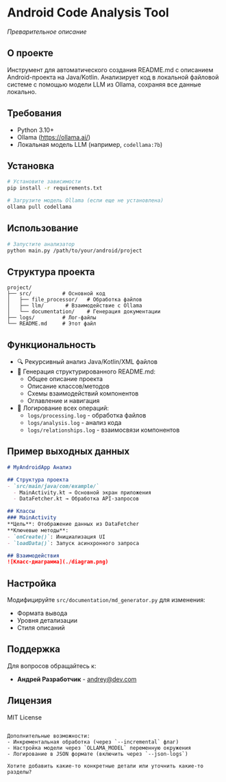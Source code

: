 
# Android Code Analysis Tool
*Преварительное описание*

## О проекте
Инструмент для автоматического создания README.md с описанием Android-проекта на Java/Kotlin. Анализирует код в локальной файловой системе с помощью модели LLM из Ollama, сохраняя все данные локально.

## Требования
- Python 3.10+
- Ollama (https://ollama.ai/)
- Локальная модель LLM (например, `codellama:7b`)

## Установка
```bash
# Установите зависимости
pip install -r requirements.txt

# Загрузите модель Ollama (если еще не установлена)
ollama pull codellama
```

## Использование
```bash
# Запустите анализатор
python main.py /path/to/your/android/project
```

## Структура проекта
```
project/
├── src/          # Основной код
│   ├── file_processor/   # Обработка файлов
│   ├── llm/       # Взаимодействие с Ollama
│   └── documentation/    # Генерация документации
├── logs/         # Лог-файлы
└── README.md     # Этот файл
```

## Функциональность
- 🔍 Рекурсивный анализ Java/Kotlin/XML файлов
- 📝 Генерация структурированного README.md:
  - Общее описание проекта
  - Описание классов/методов
  - Схемы взаимодействий компонентов
  - Оглавление и навигация
- 🚨 Логирование всех операций:
  - `logs/processing.log` - обработка файлов
  - `logs/analysis.log` - анализ кода
  - `logs/relationships.log` - взаимосвязи компонентов

## Пример выходных данных
```markdown
# MyAndroidApp Анализ

## Структура проекта
- `src/main/java/com/example/`
  - MainActivity.kt → Основной экран приложения
  - DataFetcher.kt → Обработка API-запросов

## Классы
### MainActivity
**Цель**: Отображение данных из DataFetcher
**Ключевые методы**:
- `onCreate()`: Инициализация UI
- `loadData()`: Запуск асинхронного запроса

## Взаимодействия
![Класс-диаграмма](./diagram.png)
```

## Настройка
Модифицируйте `src/documentation/md_generator.py` для изменения:
- Формата вывода
- Уровня детализации
- Стиля описаний

## Поддержка
Для вопросов обращайтесь к:
- **Андрей Разработчик** - andrey@dev.com

## Лицензия
MIT License
```

Дополнительные возможности:
- Инкрементальная обработка (через `--incremental` флаг)
- Настройка модели через `OLLAMA_MODEL` переменную окружения
- Логирование в JSON формате (включить через `--json-logs`)

Хотите добавить какие-то конкретные детали или уточнить какие-то разделы?